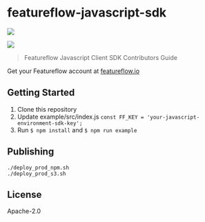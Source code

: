 # featureflow-javascript-sdk

[![][npm-img]][npm-url]

[![][dependency-img]][dependency-url]

> Featureflow Javascript Client SDK Contributors Guide

Get your Featureflow account at [featureflow.io](http://www.featureflow.io)

## Getting Started

1. Clone this repository
2. Update example/src/index.js ```const FF_KEY = 'your-javascript-environment-sdk-key';``` 
3. Run `$ npm install` and `$ npm run example`

## Publishing 
```
./deploy_prod_npm.sh
./deploy_prod_s3.sh
```
## License

Apache-2.0

[npm-url]: https://nodei.co/npm/featureflow-client
[npm-img]: https://nodei.co/npm/featureflow-client.png

[dependency-url]: https://www.featureflow.io
[dependency-img]: https://www.featureflow.io/wp-content/uploads/2016/12/featureflow-web.png
